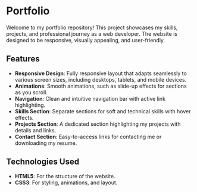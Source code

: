 # Portfolio

Welcome to my portfolio repository! This project showcases my skills, projects, and professional journey as a web developer. The website is designed to be responsive, visually appealing, and user-friendly.

## Features

- **Responsive Design**: Fully responsive layout that adapts seamlessly to various screen sizes, including desktops, tablets, and mobile devices.
- **Animations**: Smooth animations, such as slide-up effects for sections as you scroll.
- **Navigation**: Clean and intuitive navigation bar with active link highlighting.
- **Skills Section**: Separate sections for soft and technical skills with hover effects.
- **Projects Section**: A dedicated section highlighting my projects with details and links.
- **Contact Section**: Easy-to-access links for contacting me or downloading my resume.

## Technologies Used

- **HTML5**: For the structure of the website.
- **CSS3**: For styling, animations, and layout.
